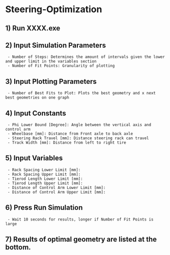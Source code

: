 # Steering-Optimization  
  
## 1) Run XXXX.exe  
## 2) Input Simulation Parameters  
     - Number of Steps: Determines the amount of intervals given the lower and upper limit in the variables section  
     - Number of Fit Points: Granularity of plotting
## 3) Input Plotting Parameters
     - Number of Best Fits to Plot: Plots the best geometry and x next best geometries on one graph
## 4) Input Constants
     - Phi Lower Bound [Degree]: Angle between the vertical axis and control arm
     - Wheelbase [mm]: Distance from Front axle to back axle
     - Steering Rack Travel [mm]: Distance steering rack can travel
     - Track Width [mm]: Distance from left to right tire
## 5) Input Variables  
     - Rack Spacing Lower Limit [mm]: 
     - Rack Spacing Upper Limit [mm]:
     - Tierod Length Lower Limit [mm]:
     - Tierod Length Upper Limit [mm]:
     - Distance of Control Arm Lower Limit [mm]:
     - Distance of Control Arm Upper Limit [mm]:
## 6) Press Run Simulation
     - Wait 10 seconds for results, longer if Number of Fit Points is large
## 7) Results of optimal geometry are listed at the bottom.
